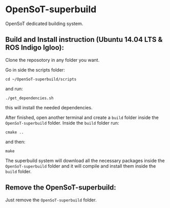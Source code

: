 OpenSoT-superbuild
=====================

OpenSoT dedicated building system.

Build and Install instruction (Ubuntu 14.04 LTS & ROS Indigo Igloo):
--------------------------------------------------------------------
Clone the reposotory in any folder you want.

Go in side the scripts folder:

```cd ~/OpenSoT-superbuild/scripts```

and run:

```./get_dependencies.sh```

this will install the needed dependencies.

After finished, open another terminal and create a ```build``` folder inside the ```OpenSoT-superbuild``` folder. Inside the ```build``` folder run:

```cmake ..```

and then:

```make```

The superbuild system will download all the necessary packages inside the  ```OpenSoT-superbuild``` folder and it will compile and install them inside the ```build``` folder. 

Remove the  OpenSoT-superbuild:
-------------------------------
Just remove the ```OpenSoT-superbuild``` folder.

